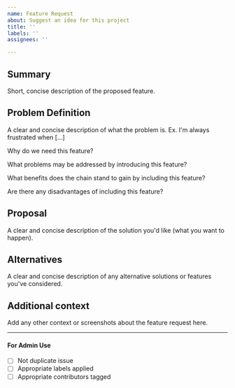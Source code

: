 ```yaml
---
name: Feature Request
about: Suggest an idea for this project
title: ''
labels: ''
assignees: ''

---
```


<!-- < < < < < < < < < < < < < < < < < < < < < < < < < < < < < < < < < ☺
v                            ✰  Thanks for opening an issue! ✰
v    Before smashing the submit button please review the template.
v    Word of caution: poorly thought-out proposals may be rejected
v                     without deliberation
☺ > > > > > > > > > > > > > > > > > > > > > > > > > > > > > > > > >  -->

## Summary

Short, concise description of the proposed feature.

## Problem Definition

A clear and concise description of what the problem is. Ex. I'm always frustrated when [...]

Why do we need this feature?

What problems may be addressed by introducing this feature?

What benefits does the chain stand to gain by including this feature?

Are there any disadvantages of including this feature?

## Proposal

A clear and concise description of the solution you'd like (what you want to happen).

## Alternatives

A clear and concise description of any alternative solutions or features you've considered.

## Additional context

Add any other context or screenshots about the feature request here.

____

#### For Admin Use

- [ ] Not duplicate issue
- [ ] Appropriate labels applied
- [ ] Appropriate contributors tagged